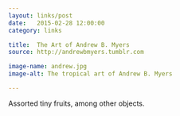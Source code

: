 ```yaml
---
layout: links/post
date:   2015-02-28 12:00:00
category: links

title:  The Art of Andrew B. Myers
source: http://andrewbmyers.tumblr.com

image-name: andrew.jpg 
image-alt: The tropical art of Andrew B. Myers

---
```


Assorted tiny fruits, among other objects. <i class="twa twa-lg twa-watermelon">